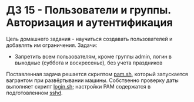 # ДЗ 15 - Пользователи и группы. Авторизация и аутентификация

Цель домашнего задания - научиться создавать пользователей и добавлять им ограничения.
Задачи:
* Запретить всем пользователям, кроме группы admin, логин в выходные (суббота и воскресенье), без учета праздников

Поставленная задача решается скриптом [pam.sh](pam.sh), который запускается вагрантом при развёртывании машины. Собственно проверку даты выполняет скрипт [login.sh](login.sh); настройки PAM содержатся в подготовленном [sshd](sshd).